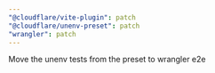 ```yaml
---
"@cloudflare/vite-plugin": patch
"@cloudflare/unenv-preset": patch
"wrangler": patch
---
```


Move the unenv tests from the preset to wrangler e2e
